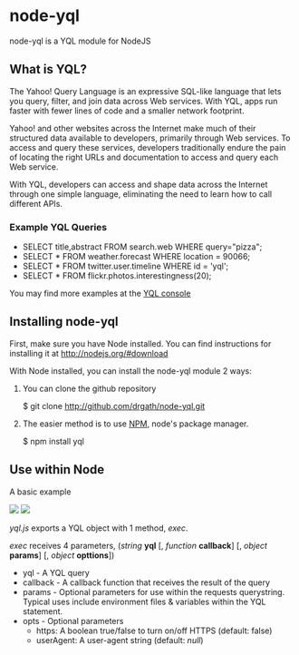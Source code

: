 node-yql
========

node-yql is a YQL module for NodeJS

What is YQL?
------------

The Yahoo! Query Language is an expressive SQL-like language that lets you query, filter, and join data across Web services. With YQL, apps run faster with fewer lines of code and a smaller network footprint.

Yahoo! and other websites across the Internet make much of their structured data available to developers, primarily through Web services. To access and query these services, developers traditionally endure the pain of locating the right URLs and documentation to access and query each Web service.

With YQL, developers can access and shape data across the Internet through one simple language, eliminating the need to learn how to call different APIs.

### Example YQL Queries

* SELECT title,abstract FROM search.web WHERE query="pizza";
* SELECT * FROM weather.forecast WHERE location = 90066;
* SELECT * FROM twitter.user.timeline WHERE id = 'yql';
* SELECT * FROM flickr.photos.interestingness(20);

You may find more examples at the [YQL console](http://developer.yahoo.com/yql/console/ "YQL console")

Installing node-yql
-------------------
First, make sure you have Node installed.  You can find instructions for installing it at <http://nodejs.org/#download>

With Node installed, you can install the node-yql module 2 ways: 

1) You can clone the github repository

	$ git clone http://github.com/drgath/node-yql.git

2) The easier method is to use [NPM](http://github.com/isaacs/npm), node's package manager.

	$ npm install yql

Use within Node
---------------

A basic example

![](http://s89997654.onlinehome.us/screencaps/untitled-20100710-152802.jpg)
![](http://s89997654.onlinehome.us/screencaps/Default-20100710-155652.jpg)

*yql.js* exports a YQL object with 1 method, *exec*.

*exec* receives 4 parameters, (*string* __yql__ [, *function* __callback__] [, *object* __params__] [, *object* __opttions__])

* yql - A YQL query
* callback - A callback function that receives the result of the query
* params - Optional parameters for use within the requests querystring. Typical uses include environment files & variables within the YQL statement.
* opts - Optional parameters 
	* https: A boolean true/false to turn on/off HTTPS (default: false)
	* userAgent: A user-agent string (default: *null*)
